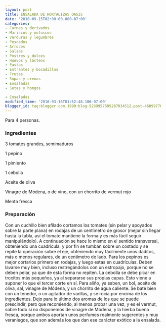 ```yaml
---
layout: post
title: ENSALADA DE HORTALIZAS OASIS
date: '2010-09-15T02:00:00.000-07:00'
categories:
- Carnes y derivados
- Mariscos y moluscos
- Verduras y legumbres
- Pescados
- Arroces
- Salsas
- Postres y dulces
- Huevos y lácteos
- Pastas
- Entrantes y bocadillos
- Frutas
- Sopas y cremas
- Ensaladas
- Setas y hongos

- Ensaladas
modified_time: '2016-03-16T01:52:48.106-07:00'
blogger_id: tag:blogger.com,1999:blog-5299957599287034512.post-4689977068592684976
---
```


Para 4 personas.

<h3>Ingredientes</h3>

3 tomates grandes, semimaduros

1 pepino

1 pimiento

1 cebolla

Aceite de oliva

Vinagre de Módena, o de vino, con un chorrito de vermut rojo

Menta fresca

<h3>Preparación</h3>

Con un cuchillo bien afilado cortamos los tomates (sin pelar y apoyados sobre la parte plana) en rodajas de un centímetro de grosor (mejor sin llegar hasta la tabla, así el tomate mantiene la forma y es más fácil seguir manipulándolo). A continuación se hace lo mismo en el sentido transversal, obteniendo una cuadrícula, y por fin se tumban sobre un costado y se repite la operación sobre el eje, obteniendo muy fácilmente unos daditos, más o menos regulares, de un centímetro de lado. Para los pepinos es mejor cortarlos primero en rodajas, y luego estas en cuadrículas. Deben lavarse muy bien, incluso restregándolos con un estropajo, porque no se deben pelar, ya que de esta forma no repiten. La cebolla se debe picar en trocitos más pequeños, ya al separarse sus propias capas. Esto viene a suponer lo que el tercer corte en sí. Para aliño, ya saben, un bol, aceite de oliva, sal, vinagre de Módena, y un chorrito de agua caliente. Se bate bien con un tenedor, o un agitador de varillas, y se rocía por encima de los ingredientes. Dejo para lo último dos aromas de los que se puede prescindir, pero que recomiendo, al menos probar una vez, y es el vermut, sobre todo si no disponemos de vinagre de Módena, y la hierba buena fresca, porque ambos aportan unos perfumes realmente sugerentes y muy veraniegos, que son además los que dan ese carácter exótico a la ensalada.

